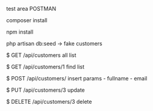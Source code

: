 test area POSTMAN

composer install

npm install

php artisan db:seed -> fake customers

$ GET /api/customers all list

$ GET /api/customers/1 find list

$ POST /api/customers/ insert params - fullname - email

$ PUT /api/customers/3 update

$ DELETE /api/customers/3 delete
